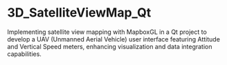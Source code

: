 # 3D_SatelliteViewMap_Qt
Implementing satellite view mapping with MapboxGL in a Qt project to develop a UAV (Unmanned Aerial Vehicle) user interface featuring Attitude and Vertical Speed meters, enhancing visualization and data integration capabilities.
